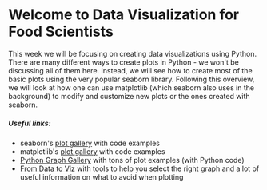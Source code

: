 # Welcome to Data Visualization for Food Scientists

This week we will be focusing on creating data visualizations using Python. There are many different 
ways to create plots in Python - we won't be discussing all of them here. Instead, we will see how to 
create most of the basic plots using the very popular seaborn library. Following this overview, we 
will look at how one can use matplotlib (which seaborn also uses in the background) to modify and 
customize new plots or the ones created with seaborn.

##### Useful links:
 - seaborn's [plot gallery](https://seaborn.pydata.org/examples/) with code examples
 - matplotlib's [plot gallery](https://matplotlib.org/stable/gallery/) with code examples
 - [Python Graph Gallery](https://www.python-graph-gallery.com/) with tons of plot examples (with Python code)
 - [From Data to Viz](https://www.data-to-viz.com/) with tools to help you select the right graph and a lot of useful information on what to avoid when plotting
